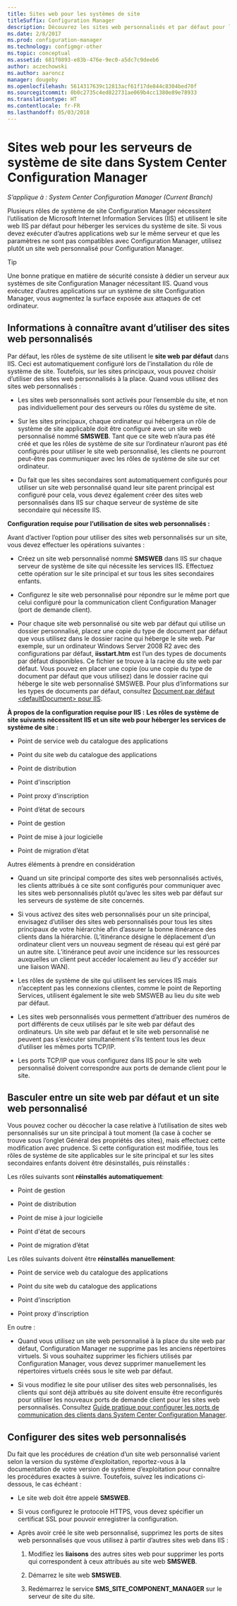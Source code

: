 ```yaml
---
title: Sites web pour les systèmes de site
titleSuffix: Configuration Manager
description: Découvrez les sites web personnalisés et par défaut pour les serveurs de système de site dans System Center Configuration Manager.
ms.date: 2/8/2017
ms.prod: configuration-manager
ms.technology: configmgr-other
ms.topic: conceptual
ms.assetid: 681f0893-e83b-476e-9ec0-a5dc7c9deeb6
author: aczechowski
ms.author: aaroncz
manager: dougeby
ms.openlocfilehash: 5614317639c12813acf61f17de844c8304bed70f
ms.sourcegitcommit: 0b0c2735c4ed822731ae069b4cc1380e89e78933
ms.translationtype: HT
ms.contentlocale: fr-FR
ms.lasthandoff: 05/03/2018
---
```

# <a name="websites-for-site-system-servers-in-system-center-configuration-manager"></a>Sites web pour les serveurs de système de site dans System Center Configuration Manager

*S’applique à : System Center Configuration Manager (Current Branch)*

Plusieurs rôles de système de site Configuration Manager nécessitent l’utilisation de Microsoft Internet Information Services (IIS) et utilisent le site web IIS par défaut pour héberger les services du système de site. Si vous devez exécuter d’autres applications web sur le même serveur et que les paramètres ne sont pas compatibles avec Configuration Manager, utilisez plutôt un site web personnalisé pour Configuration Manager.  

> [!TIP]  
>  Une bonne pratique en matière de sécurité consiste à dédier un serveur aux systèmes de site Configuration Manager nécessitant IIS. Quand vous exécutez d’autres applications sur un système de site Configuration Manager, vous augmentez la surface exposée aux attaques de cet ordinateur.  




##  <a name="BKMK_What2Know"></a> Informations à connaître avant d’utiliser des sites web personnalisés  
 Par défaut, les rôles de système de site utilisent le **site web par défaut** dans IIS. Ceci est automatiquement configuré lors de l’installation du rôle de système de site. Toutefois, sur les sites principaux, vous pouvez choisir d’utiliser des sites web personnalisés à la place. Quand vous utilisez des sites web personnalisés :  

-   Les sites web personnalisés sont activés pour l’ensemble du site, et non pas individuellement pour des serveurs ou rôles du système de site.  

-   Sur les sites principaux, chaque ordinateur qui hébergera un rôle de système de site applicable doit être configuré avec un site web personnalisé nommé **SMSWEB**. Tant que ce site web n’aura pas été créé et que les rôles de système de site sur l’ordinateur n’auront pas été configurés pour utiliser le site web personnalisé, les clients ne pourront peut-être pas communiquer avec les rôles de système de site sur cet ordinateur.  

-   Du fait que les sites secondaires sont automatiquement configurés pour utiliser un site web personnalisé quand leur site parent principal est configuré pour cela, vous devez également créer des sites web personnalisés dans IIS sur chaque serveur de système de site secondaire qui nécessite IIS.  


  **Configuration requise pour l’utilisation de sites web personnalisés :**  

 Avant d’activer l’option pour utiliser des sites web personnalisés sur un site, vous devez effectuer les opérations suivantes :  

-   Créez un site web personnalisé nommé **SMSWEB** dans IIS sur chaque serveur de système de site qui nécessite les services IIS. Effectuez cette opération sur le site principal et sur tous les sites secondaires enfants.  

-   Configurez le site web personnalisé pour répondre sur le même port que celui configuré pour la communication client Configuration Manager (port de demande client).  

-   Pour chaque site web personnalisé ou site web par défaut qui utilise un dossier personnalisé, placez une copie du type de document par défaut que vous utilisez dans le dossier racine qui héberge le site web. Par exemple, sur un ordinateur Windows Server 2008 R2 avec des configurations par défaut, **iisstart.htm** est l’un des types de documents par défaut disponibles. Ce fichier se trouve à la racine du site web par défaut. Vous pouvez en placer une copie (ou une copie du type de document par défaut que vous utilisez) dans le dossier racine qui héberge le site web personnalisé SMSWEB. Pour plus d’informations sur les types de documents par défaut, consultez [Document par défaut &lt;defaultDocument\> pour IIS](http://www.iis.net/configreference/system.webserver/defaultdocument).  

**À propos de la configuration requise pour IIS :**
**Les rôles de système de site suivants nécessitent IIS et un site web pour héberger les services de système de site :**  

-   Point de service web du catalogue des applications  

-   Point du site web du catalogue des applications  

-   Point de distribution  

-   Point d'inscription  

-   Point proxy d'inscription  

-   Point d’état de secours  

-   Point de gestion  

-   Point de mise à jour logicielle  

-   Point de migration d’état  

Autres éléments à prendre en considération  

-   Quand un site principal comporte des sites web personnalisés activés, les clients attribués à ce site sont configurés pour communiquer avec les sites web personnalisés plutôt qu’avec les sites web par défaut sur les serveurs de système de site concernés.  

-   Si vous activez des sites web personnalisés pour un site principal, envisagez d’utiliser des sites web personnalisés pour tous les sites principaux de votre hiérarchie afin d’assurer la bonne itinérance des clients dans la hiérarchie. (L’itinérance désigne le déplacement d’un ordinateur client vers un nouveau segment de réseau qui est géré par un autre site. L’itinérance peut avoir une incidence sur les ressources auxquelles un client peut accéder localement au lieu d’y accéder sur une liaison WAN).  

-   Les rôles de système de site qui utilisent les services IIS mais n’acceptent pas les connexions clientes, comme le point de Reporting Services, utilisent également le site web SMSWEB au lieu du site web par défaut.  

-   Les sites web personnalisés vous permettent d’attribuer des numéros de port différents de ceux utilisés par le site web par défaut des ordinateurs. Un site web par défaut et le site web personnalisé ne peuvent pas s’exécuter simultanément s’ils tentent tous les deux d’utiliser les mêmes ports TCP/IP.  

-   Les ports TCP/IP que vous configurez dans IIS pour le site web personnalisé doivent correspondre aux ports de demande client pour le site.  

## <a name="switch-between-default-and-custom-websites"></a>Basculer entre un site web par défaut et un site web personnalisé  
Vous pouvez cocher ou décocher la case relative à l’utilisation de sites web personnalisés sur un site principal à tout moment (la case à cocher se trouve sous l’onglet Général des propriétés des sites), mais effectuez cette modification avec prudence. Si cette configuration est modifiée, tous les rôles de système de site applicables sur le site principal et sur les sites secondaires enfants doivent être désinstallés, puis réinstallés :  

Les rôles suivants sont **réinstallés automatiquement**:  

-   Point de gestion  

-   Point de distribution  

-   Point de mise à jour logicielle  

-   Point d'état de secours  

-   Point de migration d’état  

Les rôles suivants doivent être **réinstallés manuellement**:  

-   Point de service web du catalogue des applications  

-   Point du site web du catalogue des applications  

-   Point d'inscription  

-   Point proxy d'inscription  

En outre :  

-   Quand vous utilisez un site web personnalisé à la place du site web par défaut, Configuration Manager ne supprime pas les anciens répertoires virtuels. Si vous souhaitez supprimer les fichiers utilisés par Configuration Manager, vous devez supprimer manuellement les répertoires virtuels créés sous le site web par défaut.  

-   Si vous modifiez le site pour utiliser des sites web personnalisés, les clients qui sont déjà attribués au site doivent ensuite être reconfigurés pour utiliser les nouveaux ports de demande client pour les sites web personnalisés. Consultez [Guide pratique pour configurer les ports de communication des clients dans System Center Configuration Manager](../../../core/clients/deploy/configure-client-communication-ports.md).  

## <a name="set-up-custom-websites"></a>Configurer des sites web personnalisés  
Du fait que les procédures de création d’un site web personnalisé varient selon la version du système d’exploitation, reportez-vous à la documentation de votre version de système d’exploitation pour connaître les procédures exactes à suivre. Toutefois, suivez les indications ci-dessous, le cas échéant :  

-   Le site web doit être appelé **SMSWEB**.  

-   Si vous configurez le protocole HTTPS, vous devez spécifier un certificat SSL pour pouvoir enregistrer la configuration.  

-   Après avoir créé le site web personnalisé, supprimez les ports de sites web personnalisés que vous utilisez à partir d’autres sites web dans IIS :  

    1.  Modifiez les **liaisons** des autres sites web pour supprimer les ports qui correspondent à ceux attribués au site web **SMSWEB**.  

    2.  Démarrez le site web **SMSWEB**.  

    3.  Redémarrez le service **SMS_SITE_COMPONENT_MANAGER** sur le serveur de site du site.  
